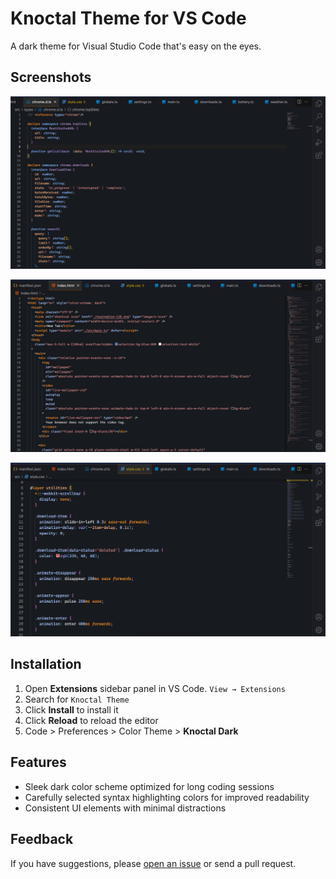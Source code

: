 # Knoctal Theme for VS Code

A dark theme for Visual Studio Code that's easy on the eyes.

## Screenshots

![TypeScript Syntax Highlighting](/images/ss/ts.png)

![HTML Syntax Highlighting](/images/ss/html.png)

![CSS Syntax Highlighting](/images/ss/css.png)

## Installation

1. Open **Extensions** sidebar panel in VS Code. `View → Extensions`
2. Search for `Knoctal Theme`
3. Click **Install** to install it
4. Click **Reload** to reload the editor
5. Code > Preferences > Color Theme > **Knoctal Dark**

## Features

- Sleek dark color scheme optimized for long coding sessions
- Carefully selected syntax highlighting colors for improved readability
- Consistent UI elements with minimal distractions

## Feedback

If you have suggestions, please [open an issue](https://github.com/najmiter/knoctal-theme/issues) or send a pull request.
